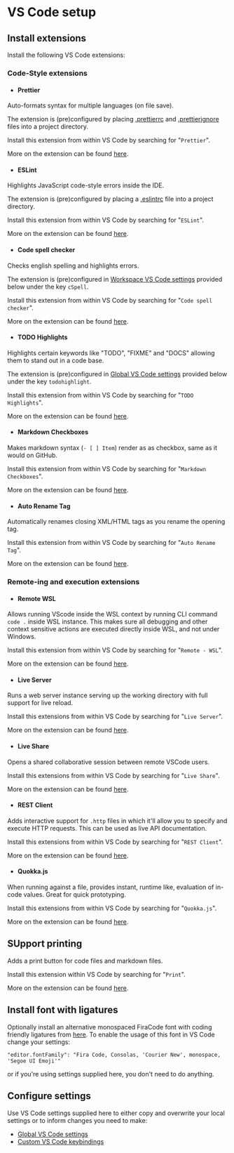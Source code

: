 # VS Code setup

## Install extensions

Install the following VS Code extensions:

### Code-Style extensions

- #### Prettier

Auto-formats syntax for multiple languages (on file save).

The extension is (pre)configured by placing [.prettierrc](../RESOURCES/JavaScript/.prettierrc) and [.prettierignore](../RESOURCES/JavaScript/.prettierignore) files into a project directory.

Install this extension from within VS Code by searching for "`Prettier`".

More on the extension can be found [here](https://github.com/prettier/prettier-vscode.git).

- #### ESLint

Highlights JavaScript code-style errors inside the IDE.

The extension is (pre)configured by placing a [.eslintrc](../RESOURCES/JavaScript/.eslintrc) file into a project directory.

Install this extension from within VS Code by searching for "`ESLint`".

More on the extension can be found [here](https://github.com/Microsoft/vscode-eslint).

- #### Code spell checker

Checks english spelling and highlights errors.

The extension is (pre)configured in [Workspace VS Code settings](../RESOURCES/VSCode/settings.json) provided below under the key `cSpell`.

Install this extension from within VS Code by searching for "`Code spell checker`".

More on the extension can be found [here](https://github.com/streetsidesoftware/vscode-spell-checker).

- #### TODO Highlights

Highlights certain keywords like "TODO", "FIXME" and "DOCS" allowing them to stand out in a code base.

The extension is (pre)configured in [Global VS Code settings](../RESOURCES/VSCode/settings.json) provided below under the key `todohighlight`.

Install this extension from within VS Code by searching for "`TODO Highlights`".

More on the extension can be found [here](https://github.com/wayou/vscode-todo-highlight.git).

- #### Markdown Checkboxes

Makes markdown syntax (`- [ ] Item`) render as as checkbox, same as it would on GitHub.

Install this extension from within VS Code by searching for "`Markdown Checkboxes`".

More on the extension can be found [here](https://github.com/formulahendry/vscode-auto-rename-tag).

- #### Auto Rename Tag

Automatically renames closing XML/HTML tags as you rename the opening tag.

Install this extension from within VS Code by searching for "`Auto Rename Tag`".

More on the extension can be found [here](https://github.com/formulahendry/vscode-auto-rename-tag).

### Remote-ing and execution extensions

- #### Remote WSL

Allows running VScode inside the WSL context by running CLI command `code .` inside WSL instance. This makes sure all debugging and other context sensitive actions are executed directly inside WSL, and not under Windows.

Install this extension from within VS Code by searching for "`Remote - WSL`".

More on the extension can be found [here](https://code.visualstudio.com/docs/remote/remote-overview).

- #### Live Server

Runs a web server instance serving up the working directory with full support for live reload.

Install this extensions from within VS Code by searching for "`Live Server`".

More on the extension can be found [here](https://github.com/ritwickdey/vscode-live-server.git).

- #### Live Share

Opens a shared collaborative session between remote VSCode users.

Install this extensions from within VS Code by searching for "`Live Share`".

More on the extension can be found [here](https://docs.microsoft.com/en-us/visualstudio/liveshare/).

- #### REST Client

Adds interactive support for `.http` files in which it'll allow you to specify and execute HTTP requests. This can be used as live API documentation.

Install this extensions from within VS Code by searching for "`REST Client`".

More on the extension can be found [here](https://github.com/Huachao/vscode-restclient.git).

- #### Quokka.js

When running against a file, provides instant, runtime like, evaluation of in-code values. Great for quick prototyping.

Install this extensions from within VS Code by searching for "`Quokka.js`".

More on the extension can be found [here](https://quokkajs.com/docs/).

## SUpport printing

Adds a print button for code files and markdown files.

Install this extension within VS Code by searching for "`Print`".

More on the extension can be found [here](https://github.com/PDConSec/vsc-print).

## Install font with ligatures

Optionally install an alternative monospaced FiraCode font with coding friendly ligatures from [here](https://github.com/tonsky/FiraCode).
To enable the usage of this font in VS Code change your settings:

```
"editor.fontFamily": "Fira Code, Consolas, 'Courier New', monospace, 'Segoe UI Emoji'"
```

or if you're using settings supplied here, you don't need to do anything.

## Configure settings

Use VS Code settings supplied here to either copy and overwrite your local settings or to inform changes you need to make:

- [Global VS Code settings](../RESOURCES/VSCode/settings.json)
- [Custom VS Code keybindings](../RESOURCES/VSCode/keybindings.json)

